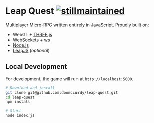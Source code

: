 Leap Quest [![stillmaintained](http://stillmaintained.com/donmccurdy/leap-quest.png)](http://stillmaintained.com/donmccurdy/leap-quest)
==========

Multiplayer Micro-RPG written entirely in JavaScript. Proudly built on:

* WebGL + [THREE.js](http://threejs.org/)
* WebSockets + [ws](http://einaros.github.io/ws/)
* [Node.js](http://nodejs.org/)
* [LeapJS](http://js.leapmotion.com/) (*optional*)

## Local Development

For development, the game will run at `http://localhost:5000`.

```bash
# Download and install
git clone git@github.com:donmccurdy/leap-quest.git
cd leap-quest
npm install

# Start
node index.js
```
